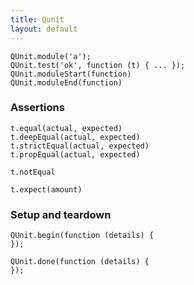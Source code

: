 ```yaml
---
title: Qunit
layout: default
---
```


    QUnit.module('a');
    QUnit.test('ok', function (t) { ... });
    QUnit.moduleStart(function)
    QUnit.moduleEnd(function)

### Assertions

    t.equal(actual, expected)
    t.deepEqual(actual, expected)
    t.strictEqual(actual, expected)
    t.propEqual(actual, expected)

    t.notEqual

    t.expect(amount)

### Setup and teardown

    QUnit.begin(function (details) {
    });

    QUnit.done(function (details) {
    });
